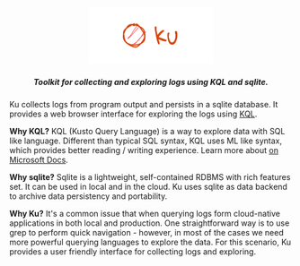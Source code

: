 <h3 align="center">
    <a href="https://github.com/b4fun/ku">
        <img src="docs/assets/logo.svg" width="220px" height="100px" style="inline-block" />
    </a>
</h3>

<h5 align="center">
Toolkit for collecting and exploring logs using KQL and sqlite.
</h3>

Ku collects logs from program output and persists in a sqlite database. It provides a web browser interface for exploring the logs using [KQL][kql].

[kql]: https://docs.microsoft.com/en-us/azure/data-explorer/kusto/query/

**Why KQL?** KQL (Kusto Query Language) is a way to explore data with SQL like language. Different than typical SQL syntax, KQL uses ML like syntax, which provides better reading / writing experience. Learn more about [on Microsoft Docs][kql].

**Why sqlite?** Sqlite is a lightweight, self-contained RDBMS with rich features set. It can be used in local and in the cloud. Ku uses sqlite as data backend to archive data persistency and portability.

**Why Ku?** It's a common issue that when querying logs form cloud-native applications in both local and production. One straightforward way is to use grep to perform quick navigation - however, in most of the cases we need more powerful querying languages to explore the data. For this scenario, Ku provides a user friendly interface for collecting logs and exploring.